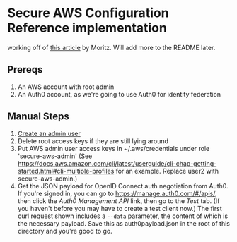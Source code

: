 # Secure AWS Configuration Reference implementation

working off of [this article](https://thoughtworks.jiveon.com/people/mheiber/blog/2016/06/23/using-aws-with-security-as-a-first-class-citizen)
by Moritz. Will add more to the README later.

## Prereqs
1. An AWS account with root admin
2. An Auth0 account, as we're going to use Auth0 for identity federation

## Manual Steps
1. [Create an admin user](https://docs.aws.amazon.com/IAM/latest/UserGuide/getting-started_create-admin-group.html)
2. Delete root access keys if they are still lying around
3. Put AWS admin user access keys in ~/.aws/credentials under role 'secure-aws-admin' (See https://docs.aws.amazon.com/cli/latest/userguide/cli-chap-getting-started.html#cli-multiple-profiles for an example.  Replace user2 with secure-aws-admin.)
4. Get the JSON payload for OpenID Connect auth negotiation from Auth0. If you're signed in, you can
go to https://manage.auth0.com/#/apis/, then click the _Auth0 Management API_ link, then go to the _Test_ tab.
(If you haven't before you may have to create a test client now.)
The first curl request shown includes a `--data` parameter, the content of which is the necessary payload.
Save this as auth0payload.json in the root of this directory and you're good to go.
